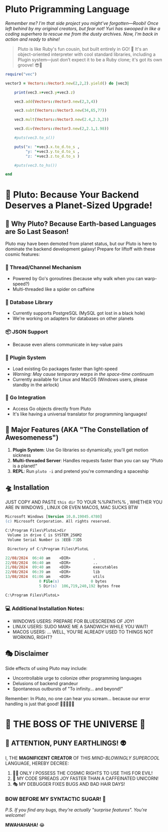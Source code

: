 # Pluto Prigramming Language

*Remember me? I'm that side project you might’ve forgotten—Roobi! Once left behind by my original creators, but fear not! Yuri has swooped in like a coding superhero to rescue me from the dusty archives. Now, I'm back in action and ready to shine!*
> Pluto is like Ruby's fun cousin, but built entirely in GO! 🌟 It's an object-oriented interpreter with cool standard libraries, including a Plugin system—just don’t expect it to be a Ruby clone; it's got its own groove! 😎🚀

```ruby 
require("vec")

vector3 = Vectors::Vector3.new(2,2,2).yield() do |vec3|

    print(vec3.x+vec3.y+vec3.z)

    vec3.add(Vectors::Vector3.new(2,3,4))

    vec3.subt(Vectors::Vector3.new(34,65,77))

    vec3.mult(Vectors::Vector3.new(2.4,2.3,2))

    vec3.div(Vectors::Vector3.new(2,2.1,1.98))

    #puts(vec3.to_s())

    puts("x: "+vec3.x.to_d.to_s ,
         "y: "+vec3.y.to_d.to_s ,
         "z: "+vec3.z.to_d.to_s )

    #puts(vec3.to_hs())

end
```


# 🌌 Pluto: Because Your Backend Deserves a Planet-Sized Upgrade!

## 🚀 Why Pluto? Because Earth-based Languages are So Last Season!

Pluto may have been demoted from planet status, but our Pluto is here to dominate the backend development galaxy! Prepare for liftoff with these cosmic features:

### 🧵 Thread/Channel Mechanism
- Powered by Go's goroutines (because why walk when you can warp-speed?)
- Multi-threaded like a spider on caffeine

### 💾 Database Library
- Currently supports PostgreSQL (MySQL got lost in a black hole)
- We're working on adapters for databases on other planets

### 📦 JSON Support
- Because even aliens communicate in key-value pairs

### 🔌 Plugin System
- Load existing Go packages faster than light-speed
- *Warning: May cause temporary warps in the space-time continuum*
- Currently available for Linux and MacOS (Windows users, please standby in the airlock)

### 🔧 Go Integration
- Access Go objects directly from Pluto
- It's like having a universal translator for programming languages!

## 🌠 Major Features (AKA "The Constellation of Awesomeness")

1. **Plugin System**: Use Go libraries so dynamically, you'll get motion sickness
2. **Multi-threaded Server**: Handles requests faster than you can say "Pluto is a planet!"
3. **REPL**: Run `pluto -i` and pretend you're commanding a spaceship


## 🛸 Installation

JUST COPY AND PASTE `this dir` TO YOUR %%PATH%% , WHETHER YOU ARE IN WINDOWS , LINUX OR EVEN MACOS, MAC SUCKS BTW

```ps
Microsoft Windows [Version 10.0.19045.4780]
(c) Microsoft Corporation. All rights reserved.

C:\Program Files\PlutoL>dir
 Volume in drive C is SYSTEM_256M2
 Volume Serial Number is 3EEB-71D5

 Directory of C:\Program Files\PlutoL

22/08/2024  06:40 am    <DIR>          .
22/08/2024  06:40 am    <DIR>          ..
21/08/2024  09:40 am    <DIR>          executables
22/08/2024  06:39 am    <DIR>          lib
13/08/2024  01:06 am    <DIR>          utils
               0 File(s)              0 bytes
               5 Dir(s)  106,719,240,192 bytes free

C:\Program Files\PlutoL>
```

### 💻 Additional Installation Notes:
- WINDOWS USERS: PREPARE FOR BLUESCREENS OF JOY!
- LINUX USERS: SUDO MAKE ME A SANDWICH WHILE YOU WAIT!
- MACOS USERS: ... WELL, YOU'RE ALREADY USED TO THINGS NOT WORKING, RIGHT?

## 🎭 Disclaimer

Side effects of using Pluto may include:
- Uncontrollable urge to colonize other programming languages
- Delusions of backend grandeur
- Spontaneous outbursts of "To infinity... and beyond!"

Remember: In Pluto, no one can hear you scream... because our error handling is just that good! 🚀👩‍🚀👨‍🚀

# 👑 THE BOSS OF THE UNIVERSE 🌌

## 🚀 ATTENTION, PUNY EARTHLINGS! 👽

I, THE **MAGNIFICENT CREATOR** OF THIS _MIND-BLOWINGLY SUPERCOOL_ LANGUAGE, HEREBY DECREE:

1. 🦸‍♂️ ONLY *I* POSSESS THE COSMIC RIGHTS TO USE THIS FOR EVIL!
2. 🌈 MY CODE SPREADS JOY FASTER THAN A CAFFEINATED UNICORN!
3. 🎭 MY DEBUGGER FIXES BUGS AND BAD HAIR DAYS!

### BOW BEFORE MY SYNTACTIC SUGAR! 🍭

_P.S. If you find any bugs, they're actually "surprise features". You're welcome!_

**MWAHAHAHA!** 😂
